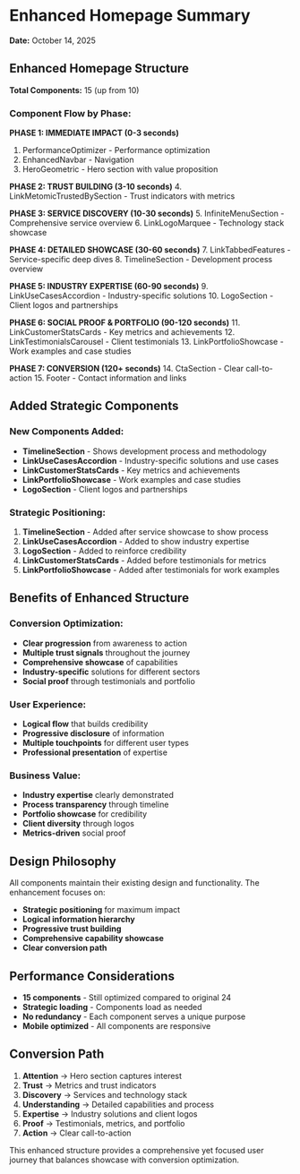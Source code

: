 # Enhanced Homepage Summary

**Date:** October 14, 2025

## Enhanced Homepage Structure

**Total Components:** 15 (up from 10)

### Component Flow by Phase:

**PHASE 1: IMMEDIATE IMPACT (0-3 seconds)**

1. PerformanceOptimizer - Performance optimization
2. EnhancedNavbar - Navigation
3. HeroGeometric - Hero section with value proposition

**PHASE 2: TRUST BUILDING (3-10 seconds)** 4. LinkMetomicTrustedBySection - Trust indicators with metrics

**PHASE 3: SERVICE DISCOVERY (10-30 seconds)** 5. InfiniteMenuSection - Comprehensive service overview 6. LinkLogoMarquee - Technology stack showcase

**PHASE 4: DETAILED SHOWCASE (30-60 seconds)** 7. LinkTabbedFeatures - Service-specific deep dives 8. TimelineSection - Development process overview

**PHASE 5: INDUSTRY EXPERTISE (60-90 seconds)** 9. LinkUseCasesAccordion - Industry-specific solutions 10. LogoSection - Client logos and partnerships

**PHASE 6: SOCIAL PROOF & PORTFOLIO (90-120 seconds)** 11. LinkCustomerStatsCards - Key metrics and achievements 12. LinkTestimonialsCarousel - Client testimonials 13. LinkPortfolioShowcase - Work examples and case studies

**PHASE 7: CONVERSION (120+ seconds)** 14. CtaSection - Clear call-to-action 15. Footer - Contact information and links

## Added Strategic Components

### New Components Added:

- **TimelineSection** - Shows development process and methodology
- **LinkUseCasesAccordion** - Industry-specific solutions and use cases
- **LinkCustomerStatsCards** - Key metrics and achievements
- **LinkPortfolioShowcase** - Work examples and case studies
- **LogoSection** - Client logos and partnerships

### Strategic Positioning:

1. **TimelineSection** - Added after service showcase to show process
2. **LinkUseCasesAccordion** - Added to show industry expertise
3. **LogoSection** - Added to reinforce credibility
4. **LinkCustomerStatsCards** - Added before testimonials for metrics
5. **LinkPortfolioShowcase** - Added after testimonials for work examples

## Benefits of Enhanced Structure

### Conversion Optimization:

- **Clear progression** from awareness to action
- **Multiple trust signals** throughout the journey
- **Comprehensive showcase** of capabilities
- **Industry-specific** solutions for different sectors
- **Social proof** through testimonials and portfolio

### User Experience:

- **Logical flow** that builds credibility
- **Progressive disclosure** of information
- **Multiple touchpoints** for different user types
- **Professional presentation** of expertise

### Business Value:

- **Industry expertise** clearly demonstrated
- **Process transparency** through timeline
- **Portfolio showcase** for credibility
- **Client diversity** through logos
- **Metrics-driven** social proof

## Design Philosophy

All components maintain their existing design and functionality. The enhancement focuses on:

- **Strategic positioning** for maximum impact
- **Logical information hierarchy**
- **Progressive trust building**
- **Comprehensive capability showcase**
- **Clear conversion path**

## Performance Considerations

- **15 components** - Still optimized compared to original 24
- **Strategic loading** - Components load as needed
- **No redundancy** - Each component serves a unique purpose
- **Mobile optimized** - All components are responsive

## Conversion Path

1. **Attention** → Hero section captures interest
2. **Trust** → Metrics and trust indicators
3. **Discovery** → Services and technology stack
4. **Understanding** → Detailed capabilities and process
5. **Expertise** → Industry solutions and client logos
6. **Proof** → Testimonials, metrics, and portfolio
7. **Action** → Clear call-to-action

This enhanced structure provides a comprehensive yet focused user journey that balances showcase with conversion optimization.
